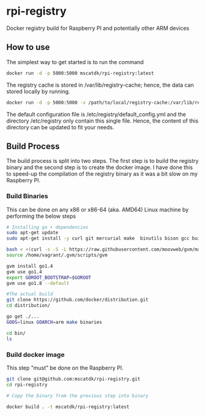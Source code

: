 # rpi-registry

Docker registry build for Raspberry PI and potentially other ARM devices

## How to use

The simplest way to get started is to run the command

```bash
docker run -d -p 5000:5000 mscatdk/rpi-registry:latest
```

The registry cache is stored in /var/lib/registry-cache; hence, the data can stored locally by running.

```bash
docker run -d -p 5000:5000 -v /path/to/local/registry-cache:/var/lib/registry-cache mscatdk/rpi-registry:latest
```

The default configuration file is /etc/registry/default_config.yml and the directory /etc/registry only contain this single file. Hence, the content of this directory can be updated to fit your needs.

## Build Process

The build process is split into two steps. The first step is to build the registry binary and the second step is to create the docker image. I have done this to speed-up the compilation of the registry binary as it was a bit slow on my Raspberry PI.

### Build Binaries

This can be done on any x86 or x86-64 (aka. AMD64) Linux machine by performing the below steps

```bash
# Installing go + dependencies
sudo apt-get update
sudo apt-get install -y curl git mercurial make  binutils bison gcc build-essential

bash < <(curl -s -S -L https://raw.githubusercontent.com/moovweb/gvm/master/binscripts/gvm-installer)
source /home/vagrant/.gvm/scripts/gvm

gvm install go1.4
gvm use go1.4
export GOROOT_BOOTSTRAP=$GOROOT
gvm use go1.8 --default

#The actual build
git clone https://github.com/docker/distribution.git
cd distribution/

go get ./...
GOOS=linux GOARCH=arm make binaries

cd bin/
ls
```

### Build docker image

This step "must" be done on the Raspberry PI.

```bash
git clone git@github.com:mscatdk/rpi-registry.git
cd rpi-registry

# Copy the binary from the previous step into binary

docker build . -t mscatdk/rpi-registry:latest
```